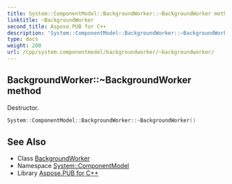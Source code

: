 ```yaml
---
title: System::ComponentModel::BackgroundWorker::~BackgroundWorker method
linktitle: ~BackgroundWorker
second_title: Aspose.PUB for C++
description: 'System::ComponentModel::BackgroundWorker::~BackgroundWorker method. Destructor in C++.'
type: docs
weight: 200
url: /cpp/system.componentmodel/backgroundworker/~backgroundworker/
---
```

## BackgroundWorker::~BackgroundWorker method


Destructor.

```cpp
System::ComponentModel::BackgroundWorker::~BackgroundWorker()
```

## See Also

* Class [BackgroundWorker](../)
* Namespace [System::ComponentModel](../../)
* Library [Aspose.PUB for C++](../../../)
